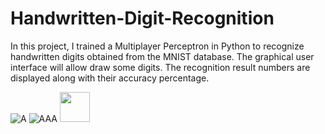 # Handwritten-Digit-Recognition
In this project, I trained a Multiplayer Perceptron in Python to recognize handwritten digits obtained from the MNIST database.
The graphical user interface will allow draw some digits. The recognition result numbers are displayed along with their accuracy percentage.


![A](https://user-images.githubusercontent.com/114313278/195559663-345642b3-3081-4315-81d2-2fdba415baa4.png)
![AAA](https://user-images.githubusercontent.com/114313278/195559672-a51a4c6e-74a6-42ec-8c8d-0798dd344950.png)
<img src="https://user-images.githubusercontent.com/114313278/195559672-a51a4c6e-74a6-42ec-8c8d-0798dd344950.png" width="48">
